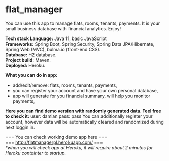 # flat_manager
You can use this app to manage flats, rooms, tenants, payments. It is your small business database with financial analytics. Enjoy!

<b>Tech stack</b>
<b>Language:</b> Java 11, basic JavaScript<br>
<b>Frameworks:</b> Spring Boot, Spring Security, Spring Data JPA/Hibernate, Spring Web (MVC), bulma.io (front-end CSS).<br>
<b>Database:</b> H2 database.<br>
<b>Project build:</b> Maven.<br>
<b>Deployed:</b> Heroku.<br>

<b>What you can do in app:</b>
- add/edit/remove: flats, rooms, tenants, payments,
- you can register your account and have your own personal database,
- app will generate for you financial summary, will help you monitor payments,

<b>Here you can find demo version with randomly generated data. Feel free to check it:</b>
user: damian
pass: pass
You can additionally register your account, however data will be automatically cleared and randomized during next loggin in.


=== You can check working demo app here ===<br>
=== http://flatmanagerpl.herokuapp.com/ ===<br>
<i>*when you will check app at Heroku, it will require about 2 minutes for Heroku containter to startup.</i>
